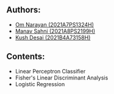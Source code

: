 ## Authors:
* [Om Narayan (2021A7PS1324H)](https://github.com/oliver-panda)
* [Manav Sahni (2021A8PS2199H)](https://github.com/Sahni-Manav)
* [Kush Desai (2021B4A73158H)](https://github.com/KushDesai014)

## Contents:
* Linear Perceptron Classifier
* Fisher's Linear Discriminant Analysis
* Logistic Regression
